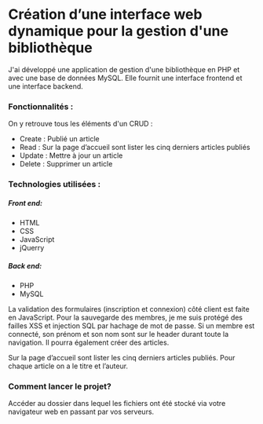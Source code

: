 # Création d’une interface web dynamique pour la gestion d'une bibliothèque

J'ai développé une application de gestion d'une bibliothèque en PHP et avec une base de données MySQL. Elle  fournit une interface frontend et une interface backend.

### Fonctionnalités : 

On y retrouve tous les éléments d'un CRUD :

* Create : Publié un article
* Read :  Sur la page d’accueil sont lister les cinq derniers articles publiés
* Update : Mettre à jour un article
* Delete : Supprimer un article

### Technologies utilisées : 

##### Front end:  

* HTML
* CSS
* JavaScript
* jQuerry

##### Back end: 

* PHP
* MySQL


La validation des formulaires (inscription et connexion) côté client est  faite en JavaScript. Pour la sauvegarde des membres, je me suis protégé des failles XSS et injection SQL par hachage de mot de passe. Si un membre est connecté, son prénom et son nom sont sur le header durant toute la navigation. Il pourra également créer des articles.

Sur  la page d’accueil sont lister les cinq derniers articles publiés. Pour chaque article on a le titre et l’auteur.



### Comment lancer le projet? 

Accéder au dossier dans lequel les fichiers ont été stocké via votre navigateur web en passant par vos serveurs.
